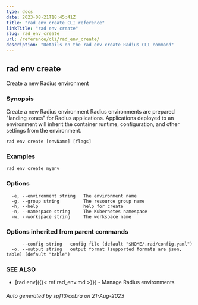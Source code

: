 ```yaml
---
type: docs
date: 2023-08-21T18:45:41Z
title: "rad env create CLI reference"
linkTitle: "rad env create"
slug: rad_env_create
url: /reference/cli/rad_env_create/
description: "Details on the rad env create Radius CLI command"
---
```

## rad env create

Create a new Radius environment

### Synopsis

Create a new Radius environment
Radius environments are prepared "landing zones" for Radius applications.
Applications deployed to an environment will inherit the container runtime, configuration, and other settings from the environment.

```
rad env create [envName] [flags]
```

### Examples

```
rad env create myenv
```

### Options

```
  -e, --environment string   The environment name
  -g, --group string         The resource group name
  -h, --help                 help for create
  -n, --namespace string     The Kubernetes namespace
  -w, --workspace string     The workspace name
```

### Options inherited from parent commands

```
      --config string   config file (default "$HOME/.rad/config.yaml")
  -o, --output string   output format (supported formats are json, table) (default "table")
```

### SEE ALSO

* [rad env]({{< ref rad_env.md >}})	 - Manage Radius environments

###### Auto generated by spf13/cobra on 21-Aug-2023
